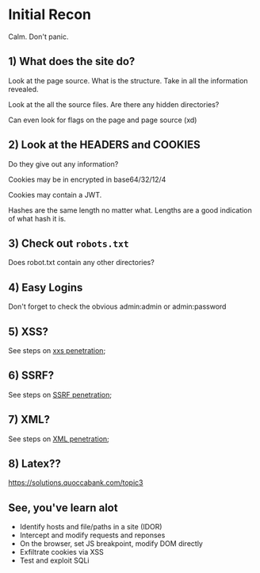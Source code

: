 # Initial Recon 

Calm. Don't panic. 

## 1) What does the site do? 

Look at the page source. What is the structure. Take in all the information revealed. 

Look at the all the source files. Are there any hidden directories? 

Can even look for flags on the page and page source (xd) 

## 2) Look at the HEADERS and COOKIES 

Do they give out any information? 

Cookies may be in encrypted in base64/32/12/4 

Cookies may contain a JWT. 

Hashes are the same length no matter what. Lengths are a good indication of what hash it is. 


## 3) Check out `robots.txt`

Does robot.txt contain any other directories? 

## 4) Easy Logins 

Don't forget to check the obvious admin:admin or admin:password 

## 5) XSS? 

See steps on [xxs penetration](./penetration_XSS.md);

## 6) SSRF? 

See steps on [SSRF penetration](./penetration_SSRF.md);

## 7) XML? 

See steps on [XML penetration](./penetration_XML.md);

## 8) Latex?? 

 https://solutions.quoccabank.com/topic3

## See, you've learn alot 

* Identify hosts and file/paths in a site (IDOR) 
* Intercept and modify requests and reponses 
* On the browser, set JS breakpoint, modify DOM directly
* Exfiltrate cookies via XSS 
* Test and exploit SQLi 